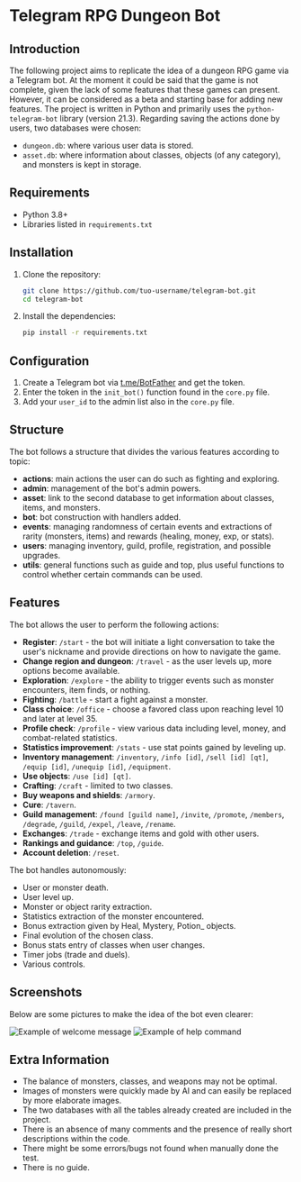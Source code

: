 # Telegram RPG Dungeon Bot

## Introduction

The following project aims to replicate the idea of a dungeon RPG game via a Telegram bot. At the moment it could be said that the game is not complete, given the lack of some features that these games can present. However, it can be considered as a beta and starting base for adding new features. The project is written in Python and primarily uses the `python-telegram-bot` library (version 21.3). Regarding saving the actions done by users, two databases were chosen:

- `dungeon.db`: where various user data is stored.
- `asset.db`: where information about classes, objects (of any category), and monsters is kept in storage.

## Requirements
- Python 3.8+
- Libraries listed in `requirements.txt`

## Installation
1. Clone the repository:
    ```bash
    git clone https://github.com/tuo-username/telegram-bot.git
    cd telegram-bot
    ```
2. Install the dependencies:
    ```bash
    pip install -r requirements.txt
    ```

## Configuration

1. Create a Telegram bot via [t.me/BotFather](https://t.me/BotFather) and get the token.
2. Enter the token in the `init_bot()` function found in the `core.py` file.
3. Add your `user_id` to the admin list also in the `core.py` file.

## Structure

The bot follows a structure that divides the various features according to topic:
- **actions**: main actions the user can do such as fighting and exploring.
- **admin**: management of the bot's admin powers.
- **asset**: link to the second database to get information about classes, items, and monsters.
- **bot**: bot construction with handlers added.
- **events**: managing randomness of certain events and extractions of rarity (monsters, items) and rewards (healing, money, exp, or stats).
- **users**: managing inventory, guild, profile, registration, and possible upgrades.
- **utils**: general functions such as guide and top, plus useful functions to control whether certain commands can be used.

## Features

The bot allows the user to perform the following actions:
- **Register**: `/start` - the bot will initiate a light conversation to take the user's nickname and provide directions on how to navigate the game.
- **Change region and dungeon**: `/travel` - as the user levels up, more options become available.
- **Exploration**: `/explore` - the ability to trigger events such as monster encounters, item finds, or nothing.
- **Fighting**: `/battle` - start a fight against a monster.
- **Class choice**: `/office` - choose a favored class upon reaching level 10 and later at level 35.
- **Profile check**: `/profile` - view various data including level, money, and combat-related statistics.
- **Statistics improvement**: `/stats` - use stat points gained by leveling up.
- **Inventory management**: `/inventory`, `/info [id]`, `/sell [id] [qt]`, `/equip [id]`, `/unequip [id]`, `/equipment`.
- **Use objects**: `/use [id] [qt]`.
- **Crafting**: `/craft` - limited to two classes.
- **Buy weapons and shields**: `/armory`.
- **Cure**: `/tavern`.
- **Guild management**: `/found [guild name]`, `/invite`, `/promote`, `/members`, `/degrade`, `/guild`, `/expel`, `/leave`, `/rename`.
- **Exchanges**: `/trade` - exchange items and gold with other users.
- **Rankings and guidance**: `/top`, `/guide`.
- **Account deletion**: `/reset`.

The bot handles autonomously:
- User or monster death.
- User level up.
- Monster or object rarity extraction.
- Statistics extraction of the monster encountered.
- Bonus extraction given by Heal, Mystery, Potion_ objects.
- Final evolution of the chosen class.
- Bonus stats entry of classes when user changes.
- Timer jobs (trade and duels).
- Various controls.

## Screenshots

Below are some pictures to make the idea of the bot even clearer:

![Example of welcome message]()
![Example of help command](images/)

## Extra Information

- The balance of monsters, classes, and weapons may not be optimal.
- Images of monsters were quickly made by AI and can easily be replaced by more elaborate images.
- The two databases with all the tables already created are included in the project.
- There is an absence of many comments and the presence of really short descriptions within the code.
- There might be some errors/bugs not found when manually done the test.
- There is no guide.
